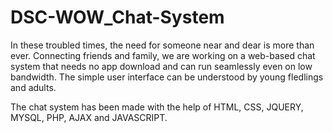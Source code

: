 # DSC-WOW_Chat-System

In these troubled times, the need for someone near and dear is more than ever. Connecting friends and family, we are working on a web-based chat system that needs no app download and can run seamlessly even on low bandwidth. The simple user interface can be understood by young fledlings and adults.

The chat system has been made with the help of HTML, CSS, JQUERY, MYSQL, PHP, AJAX and JAVASCRIPT.

